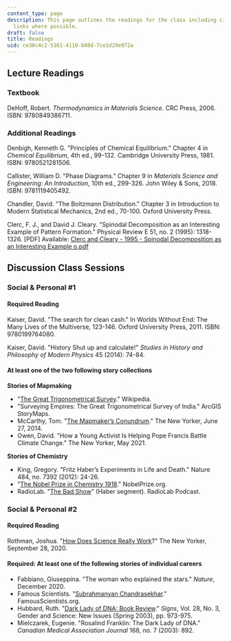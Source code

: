 ```yaml
---
content_type: page
description: This page outlines the readings for the class including citations and
  links where possible.
draft: false
title: Readings
uid: ce30c4c2-5161-4110-b08d-7ce1d29e972a
---
```

## Lecture Readings

### Textbook

DeHoff, Robert. *Thermodynamics in Materials Science*. CRC Press, 2006. ISBN: 9780849386711.

### Additional Readings

Denbigh, Kenneth G. "Principles of Chemical Equilibrium." Chapter 4 in *Chemical Equilibrium*, 4th ed., 99-132. Cambridge University Press, 1981. ISBN: 9780521281506.

Callister, William D. "Phase Diagrams." Chapter 9 in *Materials Science and Engineering: An Introduction*, 10th ed., 299-326. John Wiley & Sons, 2018. ISBN: 9781119405492.

Chandler, David. "The Boltzmann Distribution." Chapter 3 in Introduction to Modern Statistical Mechanics, 2nd ed., 70-100. Oxford University Press.

Clerc, F. J., and David J. Cleary. "Spinodal Decomposition as an Interesting Example of Pattern Formation." Physical Review E 51, no. 2 (1995): 1318-1326. \[PDF\] Available: [Clerc and Cleary - 1995 - Spinodal Decomposition as an Interesting Example o.pdf](https://chat.openai.com/insert_link_here)

## Discussion Class Sessions

### Social & Personal #1

#### Required Reading

Kaiser, David. "The search for clean cash." In Worlds Without End: The Many Lives of the Multiverse, 123-146. Oxford University Press, 2011. ISBN: 9780199764080.

Kaiser, David. "History Shut up and calculate!" *Studies in History and Philosophy of Modern Physics* 45 (2014): 74-84.

#### At least one of the two following story collections

**Stories of Mapmaking**

- "[The Great Trigonometrical Survey](https://en.wikipedia.org/w/index.php?title=Great_Trigonometrical_Survey&oldid=1014665563)." Wikipedia.
- "Surveying Empires: The Great Trigonometrical Survey of India." ArcGIS StoryMaps. 
- McCarthy, Tom. "[The Mapmaker’s Conundrum](https://www.newyorker.com/books/page-turner/the-mapmakers-conundrum)." The New Yorker, June 27, 2014.
- Owen, David. "How a Young Activist Is Helping Pope Francis Battle Climate Change." The New Yorker, May 2021. 

**Stories of Chemistry**

- King, Gregory. "Fritz Haber’s Experiments in Life and Death." Nature 484, no. 7392 (2012): 24-26. 
- "[The Nobel Prize in Chemistry 1918](https://www.nobelprize.org/prizes/chemistry/1918/summary/)." NobelPrize.org.
- RadioLab. "[The Bad Show](https://radiolab.org/podcast/bad-show)" (Haber segment). RadioLab Podcast.

### Social & Personal #2

#### Required Reading

Rothman, Joshua. "[How Does Science Really Work](https://www.newyorker.com/magazine/2020/10/05/how-does-science-really-work)?" The New Yorker, September 28, 2020. 

#### Required: At least one of the following stories of individual careers

- Fabbiano, Giuseppina. "The woman who explained the stars." *Nature*, December 2020. 
- Famous Scientists. "[Subrahmanyan Chandrasekhar](https://www.famousscientists.org/subrahmanyan-chandrasekhar/)." FamousScientists.org. 
- Hubbard, Ruth. "[Dark Lady of DNA: Book Review](https://www.jstor.org/stable/10.1086/345333)." *Signs*, Vol. 28, No. 3, Gender and Science: New Issues (Spring 2003), pp. 973-975.
- Mielczarek, Eugenie. "Rosalind Franklin: The Dark Lady of DNA." *Canadian Medical Association Journal* 168, no. 7 (2003): 892.